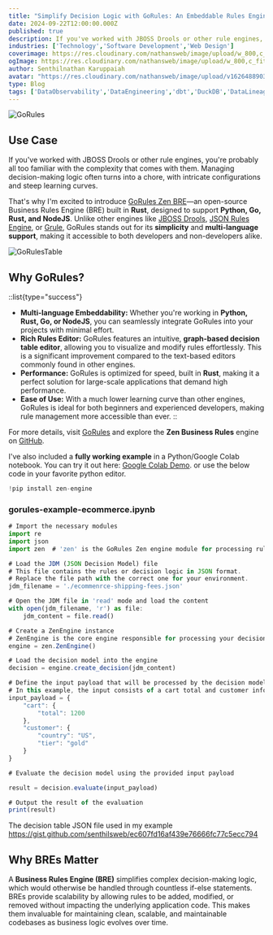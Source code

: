 ```yaml
---
title: "Simplify Decision Logic with GoRules: An Embeddable Rules Engine for Python, Go, Rust, and NodeJS"
date: 2024-09-22T12:00:00.000Z
published: true
description: If you've worked with JBOSS Drools or other rule engines, you're probably all too familiar with the complexity that comes with them.
industries: ['Technology','Software Development','Web Design']
coverimage: https://res.cloudinary.com/nathansweb/image/upload/w_800,c_fit,l_text:Arial_60_bold:Simplify%20Decision%20Logic%20with%20GoRules,g_north_east,x_30,y_40/v1711924071/senthilsweb-scl-card-template_cyxogj.webp
ogImage: https://res.cloudinary.com/nathansweb/image/upload/w_800,c_fit,l_text:Arial_60_bold:Simplify%20Decision%20Logic%20with%20GoRules,g_north_east,x_30,y_40/v1711924071/senthilsweb-scl-card-template_cyxogj.webp
author: Senthilnathan Karuppaiah
avatar: "https://res.cloudinary.com/nathansweb/image/upload/v1626488903/profile/Senthil-profile-picture-01_al07i5.jpg"
type: Blog
tags: ['DataObservability','DataEngineering','dbt','DuckDB','DataLineage','Analytics','DataLake','BusinessMetadataManagement','Vue.js','Nuxt.js','Open Source','Web Development','Low Code Platform']
---
```


![GoRules](https://media.licdn.com/dms/image/v2/D4E12AQFR_nMBQiHc_w/article-cover_image-shrink_720_1280/article-cover_image-shrink_720_1280/0/1726957912927?e=1733961600&v=beta&t=RCfJRX6ofaD614e9_bRtSLOfu3A4R0bBUYPnEu92mWw)

## Use Case

If you've worked with JBOSS Drools or other rule engines, you're probably all too familiar with the complexity that comes with them. Managing decision-making logic often turns into a chore, with intricate configurations and steep learning curves.

That's why I'm excited to introduce <a class="dark:text-teal-400 relative transition hover:text-teal-500 dark:hover:text-teal-400" href="https://gorules.io/">GoRules Zen BRE</a>—an open-source Business Rules Engine (BRE) built in **Rust**, designed to support **Python, Go, Rust, and NodeJS**. Unlike other engines like <a class="dark:text-teal-400 relative transition hover:text-teal-500 dark:hover:text-teal-400" href="https://www.drools.org/">JBOSS Drools</a>, <a class="dark:text-teal-400 relative transition hover:text-teal-500 dark:hover:text-teal-400" href="https://github.com/cachecontrol/json-rules-engine">JSON Rules Engine</a>, or <a class="dark:text-teal-400 relative transition hover:text-teal-500 dark:hover:text-teal-400" href="https://github.com/hyperjumptech/grule-rule-engine">Grule</a>, GoRules stands out for its **simplicity** and **multi-language support**, making it accessible to both developers and non-developers alike.

![GoRulesTable](https://media.licdn.com/dms/image/v2/D4E12AQHHBD2cyJqE5w/article-inline_image-shrink_1500_2232/article-inline_image-shrink_1500_2232/0/1726958577413?e=1733961600&v=beta&t=c4imzWhFflPMWanMAZj4fJgJMscwBLfTwxe7c9Poq2w)

## Why GoRules?

::list{type="success"}
- **Multi-language Embeddability:** Whether you're working in **Python, Rust, Go, or NodeJS**, you can seamlessly integrate GoRules into your projects with minimal effort.
- **Rich Rules Editor:** GoRules features an intuitive, **graph-based decision table editor**, allowing you to visualize and modify rules effortlessly. This is a significant improvement compared to the text-based editors commonly found in other engines.
- **Performance:** GoRules is optimized for speed, built in **Rust**, making it a perfect solution for large-scale applications that demand high performance.
- **Ease of Use:** With a much lower learning curve than other engines, GoRules is ideal for both beginners and experienced developers, making rule management more accessible than ever.
::

For more details, visit <a class="dark:text-teal-400 relative transition hover:text-teal-500 dark:hover:text-teal-400" href="https://gorules.io/">GoRules</a> and explore the **Zen Business Rules** engine on <a class="dark:text-teal-400 relative transition hover:text-teal-500 dark:hover:text-teal-400" href="https://github.com/gorules/zen">GitHub</a>.

I've also included a **fully working example** in a Python/Google Colab notebook. You can try it out here: <a class="dark:text-teal-400 relative transition hover:text-teal-500 dark:hover:text-teal-400" href="https://colab.research.google.com/drive/115S-TkYrkcbBt7UazTTK1MIlOTy33JJS?usp=sharing">Google Colab Demo</a>. or use the below code in your favorite python editor.

```javascript
!pip install zen-engine
```

### gorules-example-ecommerce.ipynb

```javascript
# Import the necessary modules
import re
import json
import zen  # 'zen' is the GoRules Zen engine module for processing rules

# Load the JDM (JSON Decision Model) file
# This file contains the rules or decision logic in JSON format.
# Replace the file path with the correct one for your environment.
jdm_filename = './ecommenrce-shipping-fees.json'

# Open the JDM file in 'read' mode and load the content
with open(jdm_filename, 'r') as file:
    jdm_content = file.read()

# Create a ZenEngine instance
# ZenEngine is the core engine responsible for processing your decision model.
engine = zen.ZenEngine()

# Load the decision model into the engine
decision = engine.create_decision(jdm_content)

# Define the input payload that will be processed by the decision model
# In this example, the input consists of a cart total and customer information.
input_payload = {
    "cart": {
        "total": 1200
    },
    "customer": {
        "country": "US",
        "tier": "gold"
    }
}

# Evaluate the decision model using the provided input payload

result = decision.evaluate(input_payload)

# Output the result of the evaluation
print(result)
```

The decision table JSON file used in my example https://gist.github.com/senthilsweb/ec607fd16af439e76666fc77c5ecc794

## Why BREs Matter

A **Business Rules Engine (BRE)** simplifies complex decision-making logic, which would otherwise be handled through countless if-else statements. BREs provide scalability by allowing rules to be added, modified, or removed without impacting the underlying application code. This makes them invaluable for maintaining clean, scalable, and maintainable codebases as business logic evolves over time.